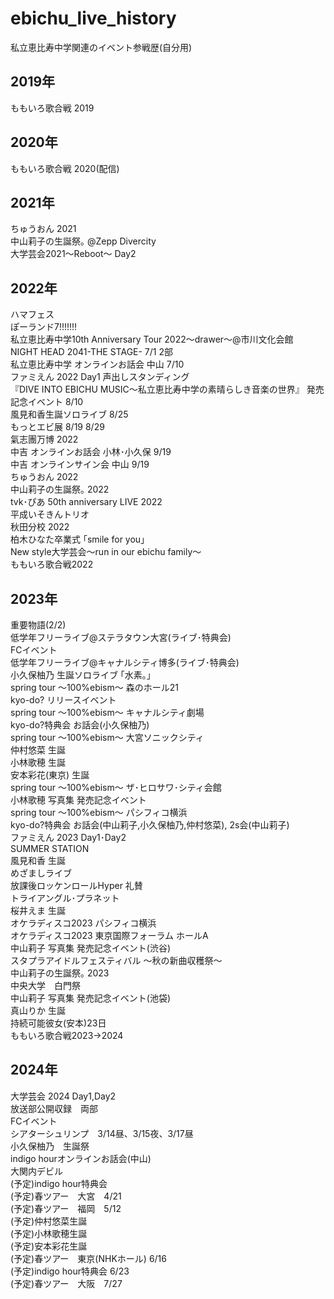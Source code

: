 # ebichu_live_history
私立恵比寿中学関連のイベント参戦歴(自分用)  
## 2019年
ももいろ歌合戦 2019  
## 2020年
ももいろ歌合戦 2020(配信)  
## 2021年
ちゅうおん 2021  
中山莉子の生誕祭｡ @Zepp Divercity  
大学芸会2021～Reboot～ Day2  
## 2022年
ハマフェス  
ぽーランド7!!!!!!!  
私立恵比寿中学10th Anniversary Tour 2022～drawer～@市川文化会館  
NIGHT HEAD 2041-THE STAGE- 7/1 2部  
私立恵比寿中学 オンラインお話会 中山 7/10    
ファミえん 2022 Day1 声出しスタンディング   
『DIVE INTO EBICHU MUSIC～私立恵比寿中学の素晴らしき音楽の世界』 発売記念イベント 8/10   
風見和香生誕ソロライブ 8/25  
もっとエビ展  8/19 8/29  
氣志團万博 2022  
中吉 オンラインお話会 小林･小久保 9/19  
中吉 オンラインサイン会 中山 9/19  
ちゅうおん 2022  
中山莉子の生誕祭｡ 2022  
tvk･ぴあ 50th anniversary LIVE 2022  
平成いそきんトリオ  
秋田分校 2022   
柏木ひなた卒業式 ｢smile for you｣  
New style大学芸会～run in our ebichu family～  
ももいろ歌合戦2022  
## 2023年
重要物語(2/2)  
低学年フリーライブ@ステラタウン大宮(ライブ･特典会)  
FCイベント  
低学年フリーライブ@キャナルシティ博多(ライブ･特典会)  
小久保柚乃 生誕ソロライブ ｢水素｡｣  
spring tour 〜100%ebism〜 森のホール21  
kyo-do? リリースイベント  
spring tour 〜100%ebism〜 キャナルシティ劇場  
kyo-do?特典会 お話会(小久保柚乃)  
spring tour 〜100%ebism〜 大宮ソニックシティ  
仲村悠菜 生誕  
小林歌穂 生誕  
安本彩花(東京) 生誕  
spring tour ～100%ebism～ ザ･ヒロサワ･シティ会館  
小林歌穂 写真集 発売記念イベント  
spring tour 〜100%ebism〜 パシフィコ横浜  
kyo-do?特典会 お話会(中山莉子,小久保柚乃,仲村悠菜), 2s会(中山莉子)  
ファミえん 2023 Day1･Day2  
SUMMER STATION  
風見和香 生誕  
めざましライブ    
放課後ロッケンロールHyper 礼賛  
トライアングル･プラネット  
桜井えま 生誕  
オケラディスコ2023 パシフィコ横浜  
オケラディスコ2023 東京国際フォーラム ホールA  
中山莉子 写真集 発売記念イベント(渋谷)  
スタプラアイドルフェスティバル ～秋の新曲収穫祭～  
中山莉子の生誕祭｡ 2023    
中央大学　白門祭  
中山莉子 写真集 発売記念イベント(池袋)  
真山りか 生誕  
持続可能彼女(安本)23日  
ももいろ歌合戦2023→2024  


## 2024年  
大学芸会 2024 Day1,Day2  
放送部公開収録　両部  
FCイベント  
シアターシュリンプ　3/14昼、3/15夜、3/17昼  
小久保柚乃　生誕祭  
indigo hourオンラインお話会(中山)  
大関内デビル  
(予定)indigo hour特典会  
(予定)春ツアー　大宮　4/21  
(予定)春ツアー　福岡　5/12  
(予定)仲村悠菜生誕  
(予定)小林歌穂生誕  
(予定)安本彩花生誕  
(予定)春ツアー　東京(NHKホール) 6/16  
(予定)indigo hour特典会 6/23  
(予定)春ツアー　大阪　7/27  





